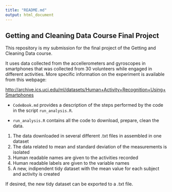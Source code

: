 ```yaml
---
title: "README.md"
output: html_document
---
```


## Getting and Cleaning Data Course Final Project

This repository is my submission for the final project of the Getting and Cleaning Data course.

It uses data collected from the accellerometers and gyroscopes in smartphones that was collected from 30 volunteers while engaged in different activities.
More specific information on the experiment is available from this webpage:

<http://archive.ics.uci.edu/ml/datasets/Human+Activity+Recognition+Using+Smartphones>

* ```CodeBook.md``` provides a description of the steps performed by the code in the script ```run_analysis.R```.

* ```run_analysis.R``` contains all the code to download, prepare, clean the data.

1. The data downloaded in several different .txt files in assembled in one dataset
2. The data related to mean and standard deviation of the measurements is isolated
3. Human readable names are given to the activities recorded
4. Human readable labels are given to the variable names
5. A new, indipendent tidy dataset with the mean value for each subject and activity is created

If desired, the new tidy dataset can be exported to a .txt file.
